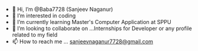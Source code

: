 - 👋 Hi, I’m @Baba7728  (Sanjeev Naganur)
- 👀 I’m interested in coding
- 🌱 I’m currently learning Master's Computer Application at SPPU
- 💞️ I’m looking to collaborate on ...Internships for Developer or any profile related to my field
- 📫 How to reach me ... sanjeevnaganur7728@gmail.com

<!---
Baba7728/Baba7728 is a ✨ special ✨ repository because its `README.md` (this file) appears on your GitHub profile.
You can click the Preview link to take a look at your changes.
--->
